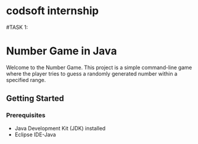 # codsoft internship
#TASK 1:
# Number Game in Java

Welcome to the Number Game. This project is a simple command-line game where the player tries to guess a randomly generated number within a specified range.

## Getting Started

### Prerequisites

- Java Development Kit (JDK) installed
- Eclipse IDE-Java 
